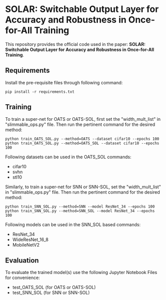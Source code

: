 # SOLAR: Switchable Output Layer for Accuracy and Robustness in Once-for-All Training

This repository provides the official code used in the paper: **SOLAR: Switchable Output Layer for Accuracy and Robustness in Once-for-All Training**. 

## Requirements

Install the pre-requisite files through following command:

```setup
pip install -r requirements.txt
```

## Training

To train a super-net for OATS or OATS-SOL, first set the "width_mult_list" in "slimmable_ops.py" file. Then run the pertinent command for the desired method:

```train
python train_OATS_SOL.py --method=OATS --dataset cifar10 --epochs 100
python train_OATS_SOL.py --method=OATS_SOL --dataset cifar10 --epochs 100
```
Following datasets can be used in the OATS_SOL commands:
- cifar10
- svhn
- stl10

Similarly, to train a super-net for SNN or SNN-SOL, set the "width_mult_list" in "slimmable_ops.py" file. Then run the pertinent command for the desired method:

```train
python train_SNN_SOL.py --method=SNN --model ResNet_34 --epochs 100
python train_SNN_SOL.py --method=SNN_SOL --model ResNet_34 --epochs 100
```
Following models can be used in the SNN_SOL based commands:
- ResNet_34
- WideResNet_16_8
- MobileNetV2

## Evaluation

To evaluate the trained model(s) use the following Jupyter Notebook Files for convenience:

- test_OATS_SOL (for OATS or OATS-SOL)
- test_SNN_SOL (for SNN or SNN-SOL)

